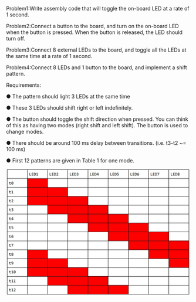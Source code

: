 Problem1:Write assembly code that will toggle the on-board LED at a rate of 1 second.

Problem2:Connect a button to the board, and turn on the on-board LED when the button is pressed. When the button is released, the LED should turn off.

Problem3:Connect 8 external LEDs to the board, and toggle all the LEDs at the same time at a rate of 1 second.

Problem4:Connect 8 LEDs and 1 button to the board, and implement a shift pattern.

Requirements:

● The pattern should light 3 LEDs at the same time

● These 3 LEDs should shift right or left indefinitely.

● The button should toggle the shift direction when pressed. You can think of this as having
two modes (right shift and left shift). The button is used to change modes.

● There should be around 100 ms delay between transitions. (i.e. t3-t2 ~= 100 ms)

● First 12 patterns are given in Table 1 for one mode.

![](LED_Pattern.jpg)
